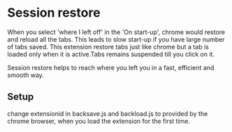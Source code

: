 Session restore
===============
When you select 'where I left off' in the 'On start-up', chrome would restore and reload all the tabs. This leads to slow start-up if you have large number of tabs saved.
This extension restore tabs just like chrome but a tab is loaded only when it is active.Tabs remains suspended till you click on it.</p>

Session restore helps to reach where you left you in a  fast, efficient and smooth way.

Setup
-----
change extensionid in backsave.js and backload.js to provided by the chrome browser, when you load the extension for the first time.